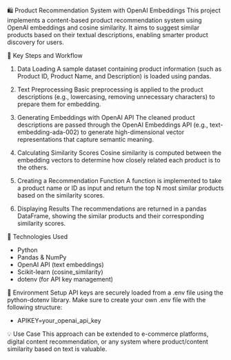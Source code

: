 🛍️ Product Recommendation System with OpenAI Embeddings
This project implements a content-based product recommendation system using OpenAI embeddings and cosine similarity. It aims to suggest similar products based on their textual descriptions, enabling smarter product discovery for users.

📌 Key Steps and Workflow

1. Data Loading
A sample dataset containing product information (such as Product ID, Product Name, and Description) is loaded using pandas.

2. Text Preprocessing
Basic preprocessing is applied to the product descriptions (e.g., lowercasing, removing unnecessary characters) to prepare them for embedding.

3. Generating Embeddings with OpenAI API
The cleaned product descriptions are passed through the OpenAI Embeddings API (e.g., text-embedding-ada-002) to generate high-dimensional vector representations that capture semantic meaning.

4. Calculating Similarity Scores
Cosine similarity is computed between the embedding vectors to determine how closely related each product is to the others.

5. Creating a Recommendation Function
A function is implemented to take a product name or ID as input and return the top N most similar products based on the similarity scores.

6. Displaying Results
The recommendations are returned in a pandas DataFrame, showing the similar products and their corresponding similarity scores.

🧠 Technologies Used
- Python
- Pandas & NumPy
- OpenAI API (text embeddings)
- Scikit-learn (cosine_similarity)
- dotenv (for API key management)

🔐 Environment Setup
API keys are securely loaded from a .env file using the python-dotenv library. Make sure to create your own .env file with the following structure:
- APIKEY=your_openai_api_key

💡 Use Case
This approach can be extended to e-commerce platforms, digital content recommendation, or any system where product/content similarity based on text is valuable.
